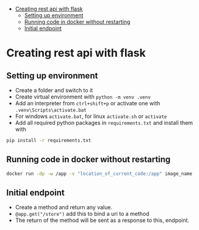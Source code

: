 - [Creating rest api with flask](#creating-rest-api-with-flask)
  - [Setting up environment](#setting-up-environment)
  - [Running code in docker without restarting](#running-code-in-docker-without-restarting)
  - [Initial endpoint](#initial-endpoint)


# Creating rest api with flask

## Setting up environment

- Create a folder and switch to it
- Create virtual environment with `python -m venv .venv`
- Add an interpreter from `ctrl+shift+p` or activate one with `.venv\Scripts\activate.bat`
- For windows `activate.bat`, for linux `activate.sh` or `activate`
- Add all required python packages in `requirements.txt` and install them with 

```sh
pip install -r requirements.txt
```
## Running code in docker without restarting

```sh
docker run -dp -w /app -v "location_of_current_code:/app" image_name
```

## Initial endpoint
- Create a method and return any value.
- `@app.get("/store")` add this to bind a uri to a method
- The return of the method will be sent as a response to this, endpoint.


